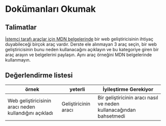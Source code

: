 # Dokümanları Okumak

## Talimatlar

[İstemci tarafı araçlar için MDN belgelerinde](https://developer.mozilla.org/docs/Learn/Tools_and_testing/Understanding_client-side_tools/Overview) bir web geliştiricisinin ihtiyaç duyabileceği birçok araç vardır. Derste ele alınmayan 3 araç seçin, bir web geliştiricisinin bunu neden kullanacağını açıklayın ve bu kategoriye giren bir araç arayın ve belgelerini paylaşın. Aynı araç örneğini MDN belgelerinde kullanmayın.

## Değerlendirme listesi

örnek | yeterli | İyileştirme Gerekiyor
--- | --- | -- |
|Web geliştiricisinin aracı neden kullandığını açıkladı| Geliştiricinin aracı| Bir geliştiricinin aracı nasıl ve neden kullanacağından bahsetmedi |